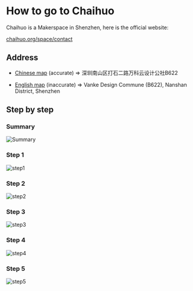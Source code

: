 # How to go to Chaihuo

Chaihuo is a Makerspace in Shenzhen, here is the official website:

[chaihuo.org/space/contact](https://chaihuo.org/space/contact)


## Address

- [Chinese map](https://surl.amap.com/6nGQltC81j2JB)
(accurate) => 深圳南山区打石二路万科云设计公社B622

- [English map](https://cn.bing.com/maps?osid=15de83d8-1450-4de0-8ae7-ac2bbc752536&cp=mrwcdhtgvc9y&lvl=18&pi=0&v=2&sV=2&form=S00027)
(inaccurate) => Vanke Design Commune (B622), Nanshan District, Shenzhen


## Step by step

### Summary

![Summary](https://github.com/user-attachments/assets/5f6fae27-78af-466a-a199-36f67ab77863)

### Step 1

![step1](https://github.com/user-attachments/assets/a9eb1d94-23f4-465f-ac52-b6f3677bf2c9)

### Step 2

![step2](https://github.com/user-attachments/assets/99f914c9-b870-428b-ba43-d49f1a335ecb)

### Step 3

![step3](https://github.com/user-attachments/assets/316c9f1e-c9d0-4c63-902a-fb5e4c313e98)

### Step 4

![step4](https://github.com/user-attachments/assets/6613474f-12d8-4f14-bca6-1ff587921e1b)

### Step 5

![step5](https://github.com/user-attachments/assets/37252c97-e456-4fa3-9a5e-64c6c6b11d63)
